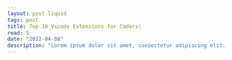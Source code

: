 ```yaml
---
layout: post.liquid
tags: post
title: Top 10 Vscode Extensions for Coders!
read: 5
date: "2022-04-08"
description: "Lorem ipsum dolor sit amet, consectetur adipiscing elit. Nam quis tortor justo. Donec nec lorem non nulla venenatis suscipit ut vitae felis. Integer mattis, risus at luctus molestie, lorem nibh tempus magna, at aliquam lacus mi a est."
---
```

